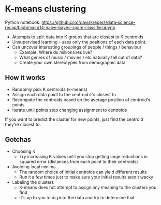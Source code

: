 # K-means clustering

Python notebook: https://github.com/daviskregers/data-science-recap/blob/main/14-naive-bayes-spam-classifier.ipynb

- Attempts to split data into K groups that are closest to K centroids
- Unsupervised learning - uses only the positions of each data point.
- Can uncover interesting groupings of people / things / behaviour
    - Example: Where do millionaires live?
    - What genres of music / movies / etc naturally fall out of data?
    - Create your own stereotypes from demographic data


## How it works

- Randomly pick K centroids (k-means)
- Assign each data point to the centroid it's closest to
- Recompute the centroids based on the average position of centroid's points
- Iterate until points stop changing assignment to centroids

If you want to predict the cluster for new points, just find the centroid they're closest to.

## Gotchas

- Choosing K
    - Try increasing K values until you stop getting large reductions in squared error (distances from each point to their centroids)
- Avoiding local minima
    - The random choice of initial centroids can yield different results
    - Run it a few times just to make sure your initial results aren't wacky
- Labeling the clusters
    - K-means does not attempt to assign any meaning to the clusters you find
    - It's up to you to dig into the data and try to determine that
